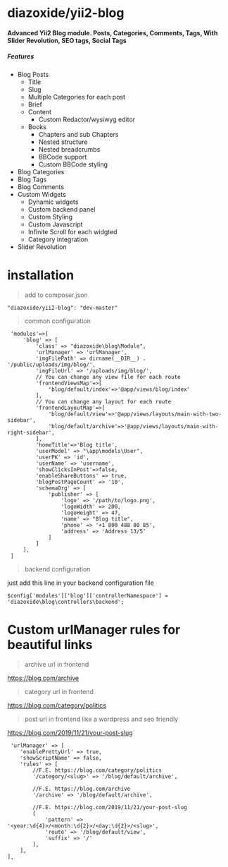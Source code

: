 # diazoxide/yii2-blog
<h4>Advanced Yii2 Blog module. Posts, Categories, Comments, Tags, With Slider Revolution, SEO tags, Social Tags</h4>

<h5>Features</h5>
<ul>
  <li>Blog Posts
  <ul>
    <li>Title</li>
    <li>Slug</li>
    <li>Multiple Categories for each post</li>
    <li>Brief</li>
    <li>Content
        <ul>
            <li>Custom Redactor/wysiwyg editor</li>
        </ul>
    </li>
    <li>Books
        <ul>
            <li>Chapters and sub Chapters</li>
            <li>Nested structure</li>
            <li>Nested breadcrumbs</li>
            <li>BBCode support</li>
            <li>Custom BBCode styling</li>
        </ul>
    </li>
  </ul>
  </li>
  <li>Blog Categories</li>
  <li>Blog Tags</li>
  <li>Blog Comments</li>
  <li>Custom Widgets
    <ul>
        <li>Dynamic widgets</li>
        <li>Custom backend panel</li>
        <li>Custom Styling</li>
        <li>Custom Javascript</li>
        <li>Infinite Scroll for each widgted</li>
        <li>Category integration</li>
    </ul>
  </li>
  <li>Slider Revolution</li>
</ul>

# installation
>add to composer.json
```
"diazoxide/yii2-blog": "dev-master"
```
>common configuration
```
 'modules'=>[
     'blog' => [
         'class' => "diazoxide\blog\Module",
         'urlManager' => 'urlManager',
         'imgFilePath' => dirname(__DIR__) . '/public/uploads/img/blog/',
         'imgFileUrl' => '/uploads/img/blog/',
         // You can change any view file for each route
         'frontendViewsMap'=>[
             'blog/default/index'=>'@app/views/blog/index'
         ],
         // You can change any layout for each route
         'frontendLayoutMap'=>[
             'blog/default/view'=>'@app/views/layouts/main-with-two-sidebar',
             'blog/default/archive'=>'@app/views/layouts/main-with-right-sidebar',
         ],
         'homeTitle'=>'Blog title',
         'userModel' => "\app\models\User",
         'userPK' => 'id',
         'userName' => 'username',
         'showClicksInPost'=>false,
         'enableShareButtons' => true,
         'blogPostPageCount' => '10',
         'schemaOrg' => [
             'publisher' => [
                 'logo' => '/path/to/logo.png',
                 'logoWidth' => 200,
                 'logoHeight' => 47,
                 'name' => "Blog title",
                 'phone' => '+1 800 488 80 85',
                 'address' => 'Address 13/5'
             ]
         ]
     ],
 ]
```

>backend configuration

just add this line in your backend configuration file
```
$config['modules']['blog']['controllerNamespace'] = 'diazoxide\blog\controllers\backend';

```

# Custom urlManager rules for beautiful links
>archive url in frontend

https://blog.com/archive

>category url in frontend

https://blog.com/category/politics

>post url in frontend like a wordpress and seo friendly

https://blog.com/2019/11/21/your-post-slug

```
 'urlManager' => [
    'enablePrettyUrl' => true,
    'showScriptName' => false,
    'rules' => [
        //F.E. https://blog.com/category/politics
        '/category/<slug>' => '/blog/default/archive',
        
        //F.E. https://blog.com/archive
        '/archive' => '/blog/default/archive',
        
        //F.E. https://blog.com/2019/11/21/your-post-slug
        [
            'pattern' => '<year:\d{4}>/<month:\d{2}>/<day:\d{2}>/<slug>',
            'route' => '/blog/default/view',
            'suffix' => '/'
        ],
    ],
],
```